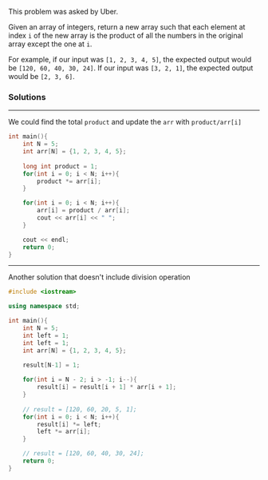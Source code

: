 This problem was asked by Uber.

Given an array of integers, return a new array such that each element at 
index ``i`` of the new array is the product of all the numbers in the original 
array except the one at ``i``.

For example, if our input was ``[1, 2, 3, 4, 5]``, the expected output would 
be ``[120, 60, 40, 30, 24]``. If our input was ``[3, 2, 1]``, the expected output 
would be ``[2, 3, 6]``.

### Solutions

---

We could find the total ``product`` and update the ``arr`` with ``product/arr[i]``

```cpp
int main(){
    int N = 5;
    int arr[N] = {1, 2, 3, 4, 5};
    
    long int product = 1;
    for(int i = 0; i < N; i++){
        product *= arr[i];
    }

    for(int i = 0; i < N; i++){
        arr[i] = product / arr[i];
        cout << arr[i] << " ";
    }

    cout << endl;
    return 0;
}
```

---

Another solution that doesn't include division operation
```cpp
#include <iostream>

using namespace std;

int main(){
    int N = 5;
    int left = 1;
    int left = 1;
    int arr[N] = {1, 2, 3, 4, 5};
    
    result[N-1] = 1;

    for(int i = N - 2; i > -1; i--){
        result[i] = result[i + 1] * arr[i + 1];
    }
    
    // result = [120, 60, 20, 5, 1];
    for(int i = 0; i < N; i++){
        result[i] *= left;
        left *= arr[i];
    }

    // result = [120, 60, 40, 30, 24];
    return 0;
}
```
